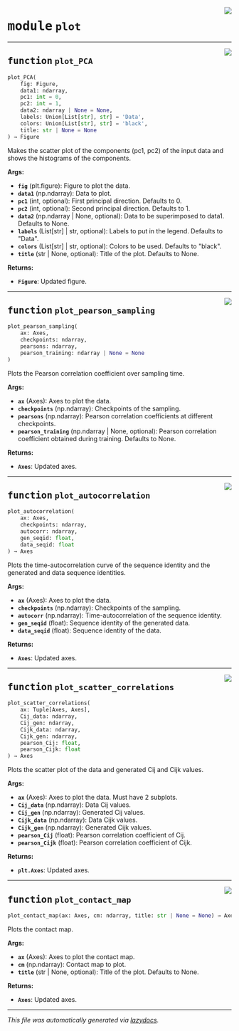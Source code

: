 <!-- markdownlint-disable -->

<a href="https://github.com/spqb/adabmDCApy/tree/main/adabmDCA/adabmDCA/plot.py#L0"><img align="right" style="float:right;" src="https://img.shields.io/badge/-source-cccccc?style=flat-square"></a>

# <kbd>module</kbd> `plot`





---

<a href="https://github.com/spqb/adabmDCApy/tree/main/adabmDCA/adabmDCA/plot.py#L64"><img align="right" style="float:right;" src="https://img.shields.io/badge/-source-cccccc?style=flat-square"></a>

## <kbd>function</kbd> `plot_PCA`

```python
plot_PCA(
    fig: Figure,
    data1: ndarray,
    pc1: int = 0,
    pc2: int = 1,
    data2: ndarray | None = None,
    labels: Union[List[str], str] = 'Data',
    colors: Union[List[str], str] = 'black',
    title: str | None = None
) → Figure
```

Makes the scatter plot of the components (pc1, pc2) of the input data and shows the histograms of the components. 



**Args:**
 
 - <b>`fig`</b> (plt.figure):  Figure to plot the data. 
 - <b>`data1`</b> (np.ndarray):  Data to plot. 
 - <b>`pc1`</b> (int, optional):  First principal direction. Defaults to 0. 
 - <b>`pc2`</b> (int, optional):  Second principal direction. Defaults to 1. 
 - <b>`data2`</b> (np.ndarray | None, optional):  Data to be superimposed to data1. Defaults to None. 
 - <b>`labels`</b> (List[str] | str, optional):  Labels to put in the legend. Defaults to "Data". 
 - <b>`colors`</b> (List[str] | str, optional):  Colors to be used. Defaults to "black". 
 - <b>`title`</b> (str | None, optional):  Title of the plot. Defaults to None. 



**Returns:**
 
 - <b>`Figure`</b>:  Updated figure. 


---

<a href="https://github.com/spqb/adabmDCApy/tree/main/adabmDCA/adabmDCA/plot.py#L133"><img align="right" style="float:right;" src="https://img.shields.io/badge/-source-cccccc?style=flat-square"></a>

## <kbd>function</kbd> `plot_pearson_sampling`

```python
plot_pearson_sampling(
    ax: Axes,
    checkpoints: ndarray,
    pearsons: ndarray,
    pearson_training: ndarray | None = None
)
```

Plots the Pearson correlation coefficient over sampling time. 



**Args:**
 
 - <b>`ax`</b> (Axes):  Axes to plot the data. 
 - <b>`checkpoints`</b> (np.ndarray):  Checkpoints of the sampling. 
 - <b>`pearsons`</b> (np.ndarray):  Pearson correlation coefficients at different checkpoints. 
 - <b>`pearson_training`</b> (np.ndarray | None, optional):  Pearson correlation coefficient obtained during training. Defaults to None. 



**Returns:**
 
 - <b>`Axes`</b>:  Updated axes. 


---

<a href="https://github.com/spqb/adabmDCApy/tree/main/adabmDCA/adabmDCA/plot.py#L166"><img align="right" style="float:right;" src="https://img.shields.io/badge/-source-cccccc?style=flat-square"></a>

## <kbd>function</kbd> `plot_autocorrelation`

```python
plot_autocorrelation(
    ax: Axes,
    checkpoints: ndarray,
    autocorr: ndarray,
    gen_seqid: float,
    data_seqid: float
) → Axes
```

Plots the time-autocorrelation curve of the sequence identity and the generated and data sequence identities. 



**Args:**
 
 - <b>`ax`</b> (Axes):  Axes to plot the data. 
 - <b>`checkpoints`</b> (np.ndarray):  Checkpoints of the sampling. 
 - <b>`autocorr`</b> (np.ndarray):  Time-autocorrelation of the sequence identity. 
 - <b>`gen_seqid`</b> (float):  Sequence identity of the generated data. 
 - <b>`data_seqid`</b> (float):  Sequence identity of the data. 



**Returns:**
 
 - <b>`Axes`</b>:  Updated axes. 


---

<a href="https://github.com/spqb/adabmDCApy/tree/main/adabmDCA/adabmDCA/plot.py#L203"><img align="right" style="float:right;" src="https://img.shields.io/badge/-source-cccccc?style=flat-square"></a>

## <kbd>function</kbd> `plot_scatter_correlations`

```python
plot_scatter_correlations(
    ax: Tuple[Axes, Axes],
    Cij_data: ndarray,
    Cij_gen: ndarray,
    Cijk_data: ndarray,
    Cijk_gen: ndarray,
    pearson_Cij: float,
    pearson_Cijk: float
) → Axes
```

Plots the scatter plot of the data and generated Cij and Cijk values. 



**Args:**
 
 - <b>`ax`</b> (Axes):  Axes to plot the data. Must have 2 subplots. 
 - <b>`Cij_data`</b> (np.ndarray):  Data Cij values. 
 - <b>`Cij_gen`</b> (np.ndarray):  Generated Cij values. 
 - <b>`Cijk_data`</b> (np.ndarray):  Data Cijk values. 
 - <b>`Cijk_gen`</b> (np.ndarray):  Generated Cijk values. 
 - <b>`pearson_Cij`</b> (float):  Pearson correlation coefficient of Cij. 
 - <b>`pearson_Cijk`</b> (float):  Pearson correlation coefficient of Cijk. 



**Returns:**
 
 - <b>`plt.Axes`</b>:  Updated axes. 


---

<a href="https://github.com/spqb/adabmDCApy/tree/main/adabmDCA/adabmDCA/plot.py#L253"><img align="right" style="float:right;" src="https://img.shields.io/badge/-source-cccccc?style=flat-square"></a>

## <kbd>function</kbd> `plot_contact_map`

```python
plot_contact_map(ax: Axes, cm: ndarray, title: str | None = None) → Axes
```

Plots the contact map. 



**Args:**
 
 - <b>`ax`</b> (Axes):  Axes to plot the contact map. 
 - <b>`cm`</b> (np.ndarray):  Contact map to plot. 
 - <b>`title`</b> (str | None, optional):  Title of the plot. Defaults to None. 



**Returns:**
 
 - <b>`Axes`</b>:  Updated axes. 




---

_This file was automatically generated via [lazydocs](https://github.com/ml-tooling/lazydocs)._
